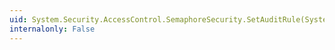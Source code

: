 ```yaml
---
uid: System.Security.AccessControl.SemaphoreSecurity.SetAuditRule(System.Security.AccessControl.SemaphoreAuditRule)
internalonly: False
---
```


